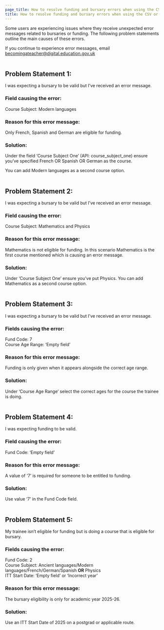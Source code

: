 ```yaml
---
page_title: How to resolve funding and bursary errors when using the CSV or API
title: How to resolve funding and bursary errors when using the CSV or API
---
```


Some users are experiencing issues where they receive unexpected error messages related to bursaries or funding. The following problem statements outline the main causes of these errors.

If you continue to experience error messages, email
<a class='govuk-link' href="mailto:becomingateacher@digital.education.gov.uk">becomingateacher@digital.education.gov.uk</a>
<br/>
<br/>

## Problem Statement 1:
I was expecting a bursary to be valid but I’ve received an error message.

### Field causing the error:
Course Subject: Modern languages

### Reason for this error message:
Only French, Spanish and German are eligible for funding.

### Solution:
Under the field ‘Course Subject One’ (API: course_subject_one) ensure you’ve
specified French OR Spanish OR German as the course.

You can add Modern languages as a second course option.
<br/>
<br/>

## Problem Statement 2:

I was expecting a bursary to be valid but I’ve received an error message.

### Field causing the error:
Course Subject: Mathematics and Physics

### Reason for this error message:
Mathematics is not eligible for funding. In this scenario Mathematics is the
first course mentioned which is causing an error message.

### Solution:
Under ‘Course Subject One’ ensure you’ve put Physics.
You can add Mathematics as a second course option.
<br/>
<br/>

## Problem Statement 3:

I was expecting a bursary to be valid but I’ve received an error message.

### Fields causing the error:
Fund Code: 7<br/>
Course Age Range: ‘Empty field’

### Reason for this error message:
Funding is only given when it appears alongside the correct age range.

### Solution:
Under ‘Course Age Range’ select the correct ages for the course the trainee is doing.
<br/>
<br/>

## Problem Statement 4:

I was expecting funding to be valid.

### Field causing the error:
Fund Code: ‘Empty field’

### Reason for this error message:
A value of ‘7’ is required for someone to be entitled to funding.

### Solution:
Use value ‘7’ in the Fund Code field.
<br/>
<br/>

## Problem Statement 5:

My trainee isn’t eligible for funding but is doing a course that is eligible for bursary.

### Fields causing the error:

Fund Code: 2<br/>
Course Subject: Ancient languages/Modern languages/French/German/Spanish <b>OR</b> Physics<br/>
ITT Start Date: ‘Empty field’ or ‘Incorrect year’

### Reason for this error message:
The bursary eligibility is only for academic year 2025-26.

### Solution:
Use an ITT Start Date of 2025 on a postgrad or applicable route.
